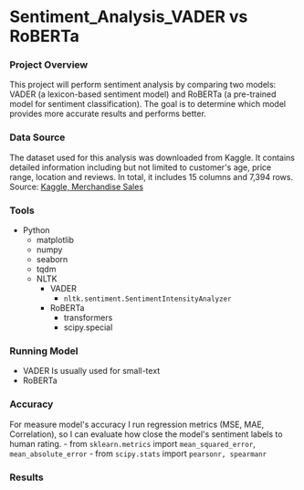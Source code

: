 # Sentiment_Analysis_VADER vs RoBERTa

### Project Overview
This project will perform sentiment analysis by comparing two models: VADER (a lexicon-based sentiment model) and RoBERTa (a pre-trained model for sentiment classification). The goal is to determine which model provides more accurate results and performs better.
### Data Source
The dataset used for this analysis was downloaded from Kaggle. It contains detailed information including but not limited to customer's age, price range, location and reviews. 
In total, it includes 15 columns and 7,394 rows.
<br/> 
Source: <a href="https://www.kaggle.com/datasets/adarsh0806/influencer-merchandise-sales">Kaggle, Merchandise Sales</a>

### Tools
* Python
    * matplotlib
    * numpy
    * seaborn 
    * tqdm
    * NLTK
       - VADER
            * `nltk.sentiment.SentimentIntensityAnalyzer`
       - RoBERTa   
            * transformers
            * scipy.special
    
### Running Model
 - VADER
   Is usually used for small-text 
 - RoBERTa 
   
### Accuracy
For measure model's accuracy I run regression metrics (MSE, MAE, Correlation), so I can evaluate how close the model's sentiment labels to human rating. 
      - from `sklearn.metrics` import `mean_squared_error`, `mean_absolute_error`
      - from `scipy.stats` import `pearsonr, spearmanr`
### Results

